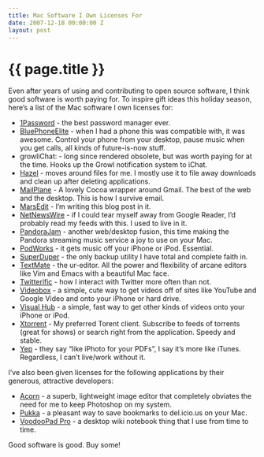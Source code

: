 ```yaml
---
title: Mac Software I Own Licenses For
date: 2007-12-18 00:00:00 Z
layout: post
---
```


{{ page.title }}
================

Even after years of using and contributing to open source software, I think good software is worth paying for. To inspire gift ideas this holiday season, here’s a list of the Mac software I own licenses for:

-   [1Password](http://1passwd.com/) - the best password manager ever.
-   [BluePhoneElite](http://mirasoftware.com/BPE2/) - when I had a phone this was compatible with, it was awesome. Control your phone from your desktop, pause music when you get calls, all kinds of future-is-now stuff.
-   growliChat: - long since rendered obsolete, but was worth paying for at the time. Hooks up the Growl notification system to iChat.
-   [Hazel](http://www.noodlesoft.com/hazel.php) - moves around files for me. I mostly use it to file away downloads and clean up after deleting applications.
-   [MailPlane](http://mailplaneapp.com/) - A lovely Cocoa wrapper around Gmail. The best of the web and the desktop. This is how I survive email.
-   [MarsEdit](http://www.red-sweater.com/marsedit/) - I’m writing this blog post in it.
-   [NetNewsWire](http://www.newsgator.com/Individuals/NetNewsWire/) - if I could tear myself away from Google Reader, I’d probably read my feeds with this. I used to live in it.
-   [PandoraJam](http://www.bitcartel.com/pandorajam/) - another web/desktop fusion, this time making the Pandora streaming music service a joy to use on your Mac.
-   [PodWorks](http://www.scifihifi.com/podworks/) - it gets music off your iPhone or iPod. Essential.
-   [SuperDuper](http://www.shirt-pocket.com/SuperDuper/SuperDuperDescription.html) - the only backup utility I have total and complete faith in.
-   [TextMate](http://www.macromates.com/) - the ur-editor. All the power and flexibility of arcane editors like Vim and Emacs with a beautiful Mac face.
-   [Twitterific](http://iconfactory.com/software/twitterrific) - how I interact with Twitter more often than not.
-   [Videobox](http://tastyapps.com/) - a simple, cute way to get videos off of sites like YouTube and Google Video and onto your iPhone or hard drive.
-   [Visual Hub](http://www.techspansion.com/visualhub/) - a simple, fast way to get other kinds of videos onto your iPhone or iPod.
-   [Xtorrent](http://www.xtorrentp2p.com/) - My preferred Torent client. Subscribe to feeds of torrents (great for shows) or search right from the application. Speedy and stable.
-   [Yep](http://www.yepthat.com/yep/index.html) - they say “like iPhoto for your PDFs”, I say it’s more like iTunes. Regardless, I can’t live/work without it.

I’ve also been given licenses for the following applications by their generous, attractive developers:

-   [Acorn](http://flyingmeat.com/acorn/) - a superb, lightweight image editor that completely obviates the need for me to keep Photoshop on my system.
-   [Pukka](http://codesorcery.net/pukka/) - a pleasant way to save bookmarks to del.icio.us on your Mac.
-   [VoodooPad Pro](http://www.flyingmeat.com/voodoopad/voodoopadpro.html) - a desktop wiki notebook thing that I use from time to time.

Good software is good. Buy some!
